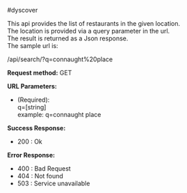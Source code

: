 #dyscover

This api provides the list of restaurants in the given location.  
The location is provided via a query parameter in the url.  
The result is returned as a Json response.  
The sample url is:

/api/search/?q=connaught%20place

**Request method:** GET

**URL Parameters:** 
- (Required):   
 q=[string]  
 example: q=connaught place


**Success Response:** 
- 200 : Ok

**Error Response:**
- 400 : Bad Request
- 404 : Not found
- 503 : Service unavailable
